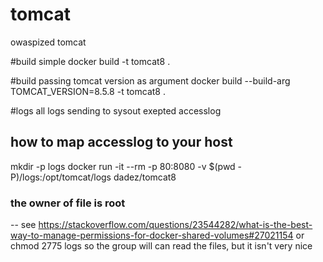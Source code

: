 # tomcat
owaspized tomcat

#build simple
docker build -t tomcat8 .

#build passing tomcat version as argument
docker build --build-arg TOMCAT_VERSION=8.5.8 -t tomcat8 .

#logs
all logs sending to sysout exepted accesslog

## how to map accesslog to your host
mkdir -p logs
docker run -it --rm -p 80:8080 -v $(pwd -P)/logs:/opt/tomcat/logs dadez/tomcat8

### the owner of file is root
-- see https://stackoverflow.com/questions/23544282/what-is-the-best-way-to-manage-permissions-for-docker-shared-volumes#27021154
or
chmod 2775 logs
so the group will can read the files, but it isn't very nice
